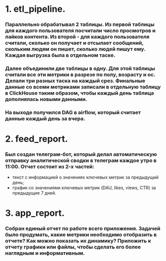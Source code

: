 # 1. etl_pipeline.
### Параллельно обрабатывал 2 таблицы. Из первой таблицы для каждого пользователя посчитали число просмотров и лайков контента. Из второй - для каждого пользователя считали, сколько он получает и отсылает сообщений, скольким людям он пишет, сколько людей пишут ему. Каждая выгрузка была в отдельном таске.
### Далее объединили две таблицы в одну. Для этой таблицы считали все эти метрики в разрезе по полу, возрасту и ос. Делали три разных таска на каждый срез. Финальные данные со всеми метриками записали в отдельную таблицу в ClickHouse таким образом, чтобы каждый день таблица дополнялась новыми данными.
### На выходе получился DAG в airflow, который считает данные каждый день за вчера.
# 2. feed_report.
### Был создан телеграм-бот, который делал автоматическую отправку аналитической сводки в телеграм каждое утро в 11:00. Отчет состоит из 2-х частей:
 - текст с информацией о значениях ключевых метрик за предыдущий день;
 - график со значениями ключевых метрик (DAU, likes, views, CTR) за предыдущие 7 дней.
# 3. app_report.
### Собран единый отчет по работе всего приложения. Задачей было продумать, какие метрики необходимо отобразить в отчете? Как можно показать их динамику? Приложить к отчету графики или файлы, чтобы сделать его более наглядным и информативным.

